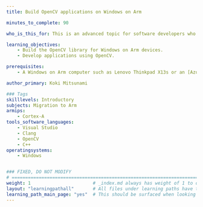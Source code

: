 ```yaml
---
title: Build OpenCV applications on Windows on Arm

minutes_to_complete: 90

who_is_this_for: This is an advanced topic for software developers who want to use OpenCV with Windows on Arm devices.

learning_objectives: 
    - Build the OpenCV library for Windows on Arm devices.
    - Develop applications using OpenCV.

prerequisites:
    - A Windows on Arm computer such as Lenovo Thinkpad X13s or an [Azure virtual machine](/learning-paths/cross-platform/woa_azure/).

author_primary: Koki Mitsunami

### Tags
skilllevels: Introductory
subjects: Migration to Arm
armips:
    - Cortex-A
tools_software_languages:
    - Visual Studio
    - Clang
    - OpenCV
    - C++
operatingsystems:
    - Windows


### FIXED, DO NOT MODIFY
# ================================================================================
weight: 1                       # _index.md always has weight of 1 to order correctly
layout: "learningpathall"       # All files under learning paths have this same wrapper
learning_path_main_page: "yes"  # This should be surfaced when looking for related content. Only set for _index.md of learning path content.
---
```

